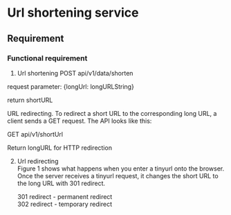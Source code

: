 # Url shortening service
## Requirement
### Functional requirement
1. Url shortening
 POST api/v1/data/shorten

 request parameter: {longUrl: longURLString}
 
 return shortURL
 
 URL redirecting. To redirect a short URL to the corresponding long URL, a client sends a GET request. The API looks like this:
 
 GET api/v1/shortUrl
 
 Return longURL for HTTP redirection
 
2. Url redirecting  
   Figure 1 shows what happens when you enter a tinyurl onto the browser. Once the server receives a tinyurl request, it changes the short URL to the long URL with 301 redirect.

   301 redirect - permanent redirect  
   302 redirect - temporary redirect  
